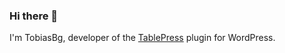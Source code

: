 ### Hi there 👋

I'm TobiasBg, developer of the [TablePress](https://tablepress.org/) plugin for WordPress.
